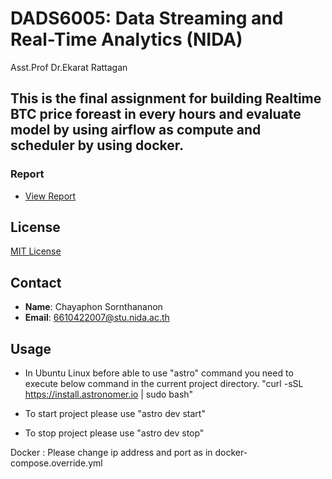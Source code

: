 # DADS6005: Data Streaming and Real-Time Analytics (NIDA)
Asst.Prof Dr.Ekarat Rattagan 

## This is the final assignment for building Realtime BTC price foreast in every hours and evaluate model by using airflow as compute and scheduler by using docker.

### Report
- [View Report](https://github.com/chayaphon/realtime_airflow-btcPrediction/blob/main/Report.pdf)

## License
[MIT License](https://github.com/chayaphon/realtime_airflow-btcPrediction/blob/main/LICENSE.md)

## Contact
- **Name**: Chayaphon Sornthananon
- **Email**: 6610422007@stu.nida.ac.th

## Usage
- In Ubuntu Linux before able to use "astro" command you need to execute below command in the current project directory.
"curl -sSL https://install.astronomer.io | sudo bash"

- To start project please use "astro dev start"
- To stop project please use "astro dev stop"

Docker :
    Please change ip address and port as in docker-compose.override.yml
